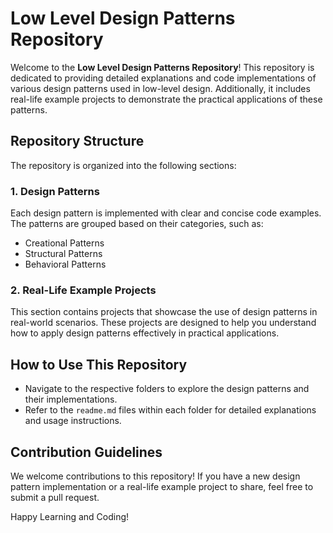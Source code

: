 # Low Level Design Patterns Repository

Welcome to the **Low Level Design Patterns Repository**! This repository is dedicated to providing detailed explanations and code implementations of various design patterns used in low-level design. Additionally, it includes real-life example projects to demonstrate the practical applications of these patterns.

## Repository Structure

The repository is organized into the following sections:

### 1. Design Patterns

Each design pattern is implemented with clear and concise code examples. The patterns are grouped based on their categories, such as:

- Creational Patterns
- Structural Patterns
- Behavioral Patterns

### 2. Real-Life Example Projects

This section contains projects that showcase the use of design patterns in real-world scenarios. These projects are designed to help you understand how to apply design patterns effectively in practical applications.

## How to Use This Repository

- Navigate to the respective folders to explore the design patterns and their implementations.
- Refer to the `readme.md` files within each folder for detailed explanations and usage instructions.

## Contribution Guidelines

We welcome contributions to this repository! If you have a new design pattern implementation or a real-life example project to share, feel free to submit a pull request.

Happy Learning and Coding!
